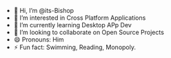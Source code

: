 - 👋 Hi, I’m @its-Bishop
- 👀 I’m interested in Cross Platform Applications
- 🌱 I’m currently learning Desktop APp Dev
- 💞️ I’m looking to collaborate on Open Source Projects
- 😄 Pronouns: Him
- ⚡ Fun fact: Swimming, Reading, Monopoly.

<!---
its-Bishop/its-Bishop is a ✨ special ✨ repository because its `README.md` (this file) appears on your GitHub profile.
You can click the Preview link to take a look at your changes.
--->

